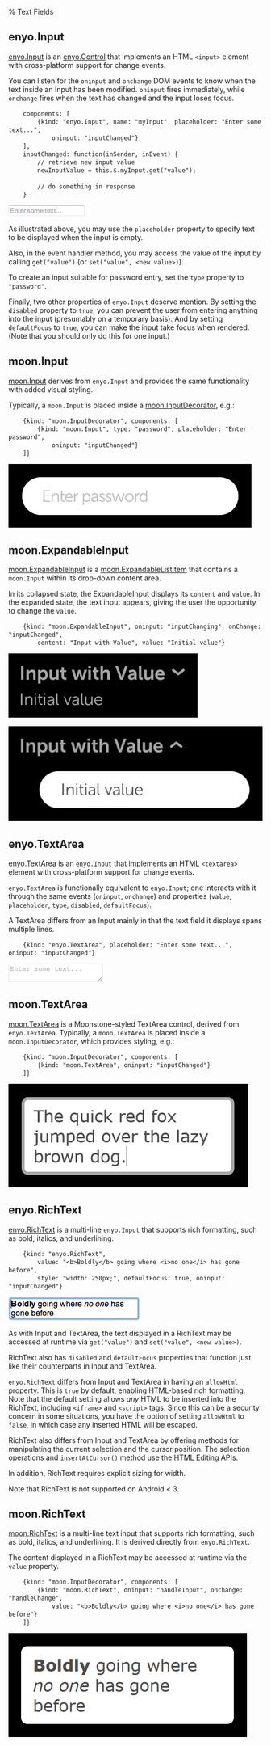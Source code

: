 % Text Fields

## enyo.Input

[enyo.Input](../../../index.html#/kind/enyo.Input) is an
[enyo.Control](../../../index.html#/kind/enyo.Control) that implements an HTML
`<input>` element with cross-platform support for change events.

You can listen for the `oninput` and `onchange` DOM events to know when the text
inside an Input has been modified.  `oninput` fires immediately, while
`onchange` fires when the text has changed and the input loses focus.

        components: [
            {kind: "enyo.Input", name: "myInput", placeholder: "Enter some text...",
                oninput: "inputChanged"}
        ],
        inputChanged: function(inSender, inEvent) {
            // retrieve new input value
            newInputValue = this.$.myInput.get("value");

            // do something in response
        }

![_enyo.Input_](../../assets/enyo-input.png)

As illustrated above, you may use the `placeholder` property to specify text to
be displayed when the input is empty.

Also, in the event handler method, you may access the value of the input by
calling `get("value")` (or `set("value", <new value>)`).

To create an input suitable for password entry, set the `type` property to
`"password"`.

Finally, two other properties of `enyo.Input` deserve mention.  By setting the
`disabled` property to `true`, you can prevent the user from entering anything
into the input (presumably on a temporary basis).  And by setting `defaultFocus`
to `true`, you can make the input take focus when rendered.  (Note that you
should only do this for one input.)

## moon.Input

[moon.Input](../../../index.html#/kind/moon.Input) derives from `enyo.Input` and
provides the same functionality with added visual styling.

Typically, a `moon.Input` is placed inside a
[moon.InputDecorator](../../../index.html#/kind/moon.InputDecorator), e.g.:

        {kind: "moon.InputDecorator", components: [
            {kind: "moon.Input", type: "password", placeholder: "Enter password",
                oninput: "inputChanged"}
        ]}

![_moon.Input_](../../assets/input.png)

## moon.ExpandableInput

[moon.ExpandableInput](../../../index.html#/kind/moon.ExpandableInput) is a
[moon.ExpandableListItem](../../../index.html#/kind/moon.ExpandableListItem)
that contains a `moon.Input` within its drop-down content area.

In its collapsed state, the ExpandableInput displays its `content` and `value`.
In the expanded state, the text input appears, giving the user the opportunity
to change the `value`.

        {kind: "moon.ExpandableInput", oninput: "inputChanging", onChange: "inputChanged",
            content: "Input with Value", value: "Initial value"}

![_moon.ExpandableInput (Collapsed)_](../../assets/expandable-input-collapsed.png)

![_moon.ExpandableInput (Expanded)_](../../assets/expandable-input-expanded.png)

## enyo.TextArea

[enyo.TextArea](../../../index.html#/kind/enyo.TextArea) is an `enyo.Input` that
implements an HTML `<textarea>` element with cross-platform support for change
events.

`enyo.TextArea` is functionally equivalent to `enyo.Input`; one interacts with
it through the same events (`oninput`, `onchange`) and properties (`value`,
`placeholder`, `type`, `disabled`, `defaultFocus`).

A TextArea differs from an Input mainly in that the text field it displays spans
multiple lines.

        {kind: "enyo.TextArea", placeholder: "Enter some text...", oninput: "inputChanged"}

![_enyo.TextArea_](../../assets/enyo-text-area.png)

## moon.TextArea

[moon.TextArea](../../../index.html#/kind/moon.TextArea) is a Moonstone-styled
TextArea control, derived from `enyo.TextArea`. Typically, a `moon.TextArea` is
placed inside a `moon.InputDecorator`, which provides styling, e.g.:

        {kind: "moon.InputDecorator", components: [
            {kind: "moon.TextArea", oninput: "inputChanged"}
        ]}

![_moon.TextArea_](../../assets/text-area.png)

## enyo.RichText

[enyo.RichText](../../../index.html#/kind/enyo.RichText) is a multi-line
`enyo.Input` that supports rich formatting, such as bold, italics, and
underlining.

        {kind: "enyo.RichText",
            value: "<b>Boldly</b> going where <i>no one</i> has gone before",
            style: "width: 250px;", defaultFocus: true, oninput: "inputChanged"}

![_enyo.RichText_](../../assets/enyo-rich-text.png)

As with Input and TextArea, the text displayed in a RichText may be accessed at
runtime via `get("value")` and `set("value", <new value>)`.

RichText also has `disabled` and `defaultFocus` properties that function just
like their counterparts in Input and TextArea.

`enyo.RichText` differs from Input and TextArea in having an `allowHtml`
property.  This is `true` by default, enabling HTML-based rich formatting.  Note
that the default setting allows *any* HTML to be inserted into the RichText,
including `<iframe>` and `<script>` tags.  Since this can be a security concern
in some situations, you have the option of setting `allowHtml` to `false`, in
which case any inserted HTML will be escaped.

RichText also differs from Input and TextArea by offering methods for
manipulating the current selection and the cursor position.  The selection
operations and `insertAtCursor()` method use the [HTML Editing
APIs](https://dvcs.w3.org/hg/editing/raw-file/tip/editing.html#selections).

In addition, RichText requires explicit sizing for width.

Note that RichText is not supported on Android < 3.

## moon.RichText

[moon.RichText](../../../index.html#/kind/moon.RichText) is a multi-line text
input that supports rich formatting, such as bold, italics, and underlining.  It
is derived directly from `enyo.RichText`.

The content displayed in a RichText may be accessed at runtime via the `value`
property.

        {kind: "moon.InputDecorator", components: [
            {kind: "moon.RichText", oninput: "handleInput", onchange: "handleChange",
                value: "<b>Boldly</b> going where <i>no one</i> has gone before"}
        ]}

![_moon.RichText_](../../assets/rich-text.png)
